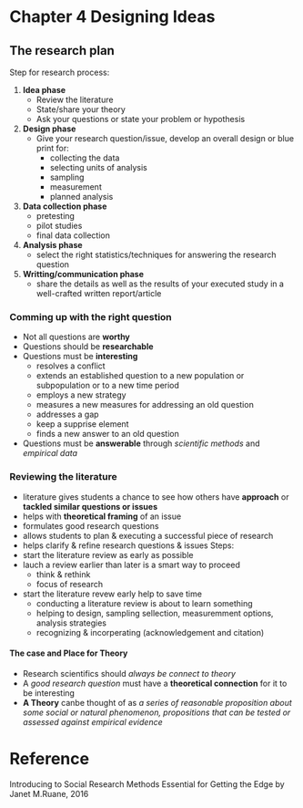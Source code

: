 # Chapter 4 Designing Ideas
## The research plan
Step for research process:
1. __Idea phase__
   - Review the literature
   - State/share your theory
   - Ask your questions or state your problem or hypothesis
2. __Design phase__
   - Give your research question/issue, develop an overall design or blue print for:
     - collecting the data
     - selecting units of analysis
     - sampling
     - measurement
     - planned analysis
3. __Data collection phase__
    - pretesting
    - pilot studies
    - final data collection
4. __Analysis phase__
   - select the right statistics/techniques for answering the research question
5. __Writting/communication phase__
   - share the details as well as the results of your executed study in a well-crafted written report/article
### Comming up with the right question
- Not all questions are **worthy**
- Questions should be **researchable**
- Questions must be **interesting**
  - resolves a conflict
  - extends an established question to a new population or subpopulation or to a new time period
  - employs a new strategy
  - measures a new measures for addressing an old question
  - addresses a gap
  - keep a supprise element
  - finds a new answer to an old question
- Questions must be **answerable** through _scientific methods_ and _empirical data_
### Reviewing the literature
- literature gives students a chance to see how others have **approach** or **tackled similar questions or issues**
- helps with **theoretical framing** of an issue
- formulates good research questions
- allows students to plan & executing a successful piece of research
- helps clarify & refine research questions & issues
Steps:
- start the literature review as early as possible
- lauch a review earlier than later is a smart way to proceed
  - think & rethink
  - focus of research
- start the literature revew early help to save time
  - conducting a literature review is about to learn something
  - helping to design, sampling sellection, measuremment options, analysis strategies
  - recognizing & incorperating (acknowledgement and citation)

#### The case and Place for Theory
- Research scientifics should *always be connect to theory*
- A *good research question* must have a __theoretical connection__ for it to be interesting
- __A Theory__ canbe thought of as *a series of reasonable proposition about some social or natural phenomenon, propositions that can be tested or assessed against empirical evidence*

# Reference
Introducing to Social Research Methods Essential for Getting the Edge by Janet M.Ruane, 2016






